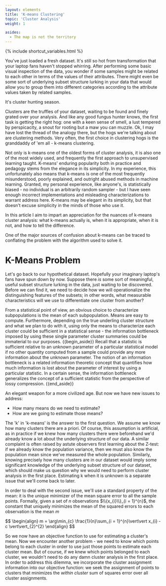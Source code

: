 ```yaml
---
layout: elements
title: 'K-means Clustering'
topic: 'Cluster Analysis'
weight: 1

asides:
  - The map is not the territory
---
```

{% include shortcut_variables.html %}
<div id="top-plot"></div>

You've just loaded a fresh dataset. It's still so hot from transformation that
your laptop fans haven't stopped whirring. After performing some basic visual
inspection of the data, you wonder if some samples might be related to each
other in terms of the values of their attributes. There might even be some sort
of underlying subset structure lurking in your data that would allow you to
group them into different categories according to the attribute values taken by
related samples.

It's cluster hunting season.

Clusters are the truffles of your dataset, waiting to be found and finely grated
over your analysis. And like any good fungus hunter knows, the first
task is getting the right hog: one with a keen sense of smell, a lust tempered
by perspicacity, a snout for rooting but a maw you can muzzle. Ok, I may have
lost the thread of the analogy there, but the hogs we're talking about are
clustering methods. Very often, the first choice in clustering hogs is the
granddaddy of 'em all - k-means clustering.

Not only is k-means one of the oldest forms of cluster analysis, it is also one
of the most widely used, and frequently the first approach to unsupervised
learning taught. K-means' enduring popularity both in practice and pedagogy
stems from the elegance in its simplicity. In my experience, this unfortunately
also means that k-means is one of the most frequently misunderstood, poorly
explained, and outright abused methods in machine learning. Granted, my personal
experience, like anyone's, is statistically biased - no individual is an
arbitrarily random sampler - but I have seen enough incorrect implementations
and misleading characterizations to warrant address here. K-means may be elegant
in its simplicity, but that doesn't excuse simplicity in the minds of those who
use it.

In this article I aim to impart an appreciation for the nuances of k-means
cluster analysis: what k-means actually is, when it is appropriate, when it is
not, and how to tell the difference.

One of the major sources of confusion about k-means can be traced to conflating
the problem with the algorithm used to solve it.

# K-Means Problem

Let's go back to our hypothetical dataset. Hopefully your imaginary laptop's
fans have spun down by now. Suppose there *is* some sort of meaningful, useful
subset structure lurking in the data, just waiting to be discovered. Before we
can find it, we need to decide how we will operationalize the distinguishing
features of the subsets; in other words, what measurable characteristics will
we use to differentiate one cluster from another?

From a statistical point of view, an obvious choice to characterize
subpopulations is the mean of each subpopulation. Means are easy to compute.
Furthermore, depending on the true underling cluster structure and what we plan
to do with it, using only the means to characterize each cluster could be
sufficient in a statistical sense - the information bottleneck imposed by using
these single parameter cluster summaries could be immaterial to our purposes.
{{begin_aside}}
Recall that a statistic is <def>sufficient</def> relative to an unknown
parameter of a particular statistical model if no other quantity computed from
a sample could provide any more information about the unknown parameter. The
notion of an <def>information bottleneck</def> is a related information
theoretic concept that quantifies how much information is lost about the
parameter of interest by using a particular statistic. In a certain sense, the
information bottleneck generalizes the concept of a sufficient statistic from
the perspective of lossy compression.
{{end_aside}}

An elegant weapon for a more civilized age. But now we have new issues to
address:
 - How many means do we need to estimate?
 - How are we going to estimate those means?

The 'k' in 'k-means' is the answer to the first question. We assume we know how
many clusters there are a priori. Of course, this assumption is artificial, as in
practice if we knew how many clusters there were beforehand we'd already know
a lot about the underlying structure of our data. A similar complaint is often
raised by astute observers first learning about the Z-test: if we already know
the population variance, then we must also know the population mean since we've
measured the whole population. Similarly, knowing precisely how many clusters
are in our dataset would imply some significant knowledge of the underlying
subset structure of our dataset, which should make us question why we would need
to perform cluster analysis in the first place. Estimating k when it is
unknown is a separate issue that we'll come back to later.

In order to deal with the second issue, we'll use a standard property of the
mean: it is the unique minimizer of the mean square error to all the sample points.
Formally, given a set of $n$ observations $\\{x_{i}\\}_{i = 1}^{n}$, the constant
that uniquely minimizes the mean of the squared errors to each observation is
the mean $m$

<div>
$$
\begin{align}
m = \arg\min_{c} \frac{1}{n}\sum_{i = 1}^{n}\vert\vert x_{i} - c \vert\vert_{2}^{2}
\end{align}
$$
</div>

So we now have an objective function to use for estimating a cluster's mean.
Now we encounter another problem - we need to know which points belong to
each cluster in order to use just those points to estimate each cluster mean.
But of course, if we knew which points belonged to each cluster, we wouldn't
need to do any damn cluster analysis in the first place. In order to address
this dilemma, we incorporate the cluster assignment information into our
objective function: we seek the assignment of points to clusters that minimizes
the *within cluster* sum of squares error over all cluster assignments.

<script src="../../../assets/js/d3.js"></script>
<script src="../../../assets/js/elements/Unsupervised/Cluster_Analysis/kmeans.js"></script>
